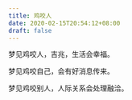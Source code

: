 ```yaml
---
title: 鸡咬人
date: 2020-02-15T20:54:12+08:00
draft: false
---
```


梦见鸡咬人，吉兆，生活会幸福。

梦见鸡咬自己，会有好消息传来。

梦见鸡咬别人，人际关系会处理融洽。

